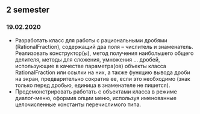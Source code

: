 ## 2 semester

### 19.02.2020

- Разработать класс для работы с рациональными дробями (RationalFraction), содержащий два поля – числитель и знаменатель. Реализовать конструктор(ы), метод получения наибольшего общего делителя, методы для сложения, умножения ... дробей, использующие в качестве параметра(ов) объекты класса RationalFraction или ссылки на них, а также функцию вывода дроби на экран, предварительно сократив ее, если это необходимо (знак только перед дробью, единица в знаменателе не пишется).   
- Продемонстрировать работать с объектами класса в режиме диалог-меню, оформив опции меню, используя именованные целочисленные константы перечислимого типа.
